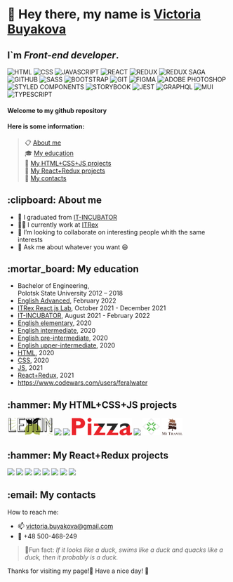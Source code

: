 # 👋 Hey there, my name is [**Viсtoria Buyakova**](https://cv-feralwater.vercel.app/)    
## I`m *Front-end developer*.    
![HTML](https://img.shields.io/badge/-HTML-black?style=for-badge&logo=html5)
![CSS](https://img.shields.io/badge/-CSS-090909?style=for-badge&logo=css3)
![JAVASCRIPT](https://img.shields.io/badge/-JAVASCRIPT-090909?style=for-badge&logo=javascript)
![REACT](https://img.shields.io/badge/-REACT-090909?style=for-badge&logo=react)
![REDUX](https://img.shields.io/badge/-REDUX-090909?style=for-badge&logo=redux)
![REDUX SAGA](https://img.shields.io/badge/-REDUX_SAGA-090909?style=for-badge&logo=redux-saga)
![GITHUB](https://img.shields.io/badge/-GITHUB-090909?style=for-badge&logo=github)
![SASS](https://img.shields.io/badge/-SASS-090909?style=for-badge&logo=sass)
![BOOTSTRAP](https://img.shields.io/badge/-BOOTSTRAP-090909?style=for-badge&logo=bootstrap)
![GIT](https://img.shields.io/badge/-GIT-090909?style=for-badge&logo=git)
![FIGMA](https://img.shields.io/badge/-FIGMA-090909?style=for-badge&logo=figma)
![ADOBE PHOTOSHOP](https://img.shields.io/badge/-ADOBE_PHOTOSHOP-090909?style=for-badge&logo=adobe-photoshop)
![STYLED COMPONENTS](https://img.shields.io/badge/-STYLED_COMPONENTS-090909?style=for-badge&logo=styled-components)
![STORYBOOK](https://img.shields.io/badge/-STORYBOOK-090909?style=for-badge&logo=storybook)
![JEST](https://img.shields.io/badge/-JEST-090909?style=for-badge&logo=jest)
![GRAPHQL](https://img.shields.io/badge/-GRAPHQL-090909?style=for-badge&logo=graphql)
![MUI](https://img.shields.io/badge/-MUI-090909?style=for-badge&logo=mui)
![TYPESCRIPT](https://img.shields.io/badge/-TYPESCRIPT-090909?style=for-badge&logo=typescript)

#### Welcome to my github repository
<!--
```
Here is some information [about me](https://www.google.by), [my projects](https://www.google.by), [contacts](https://www.google.by) and etc.
Maybe you wanna see my CV so 📝 here it is
See ya 👋.
```
-->
#### Here is some information:
> :clipboard: <a href="#about">About me</a>     
> :mortar_board: <a href="#education">My education</a>    
> :hammer: <a href="#projectshtml">My HTML+CSS+JS projects</a>  
> :hammer: <a href="#projects">My React+Redux projects</a>  
> :email: <a href="#contacts">My contacts</a>   

<h2 id="about">:clipboard: About me</h2>

- 🔭 I graduated from [IT-INCUBATOR](https://it-incubator.by/)
- 👩‍💻 I currently work at [ITRex](https://itrexgroup.com/)
- 👯 I’m looking to collaborate on interesting people whith the same interests
- 💬 Ask me about whatever you want 😄

<h2 id="education">:mortar_board: My education</h2>

- Bachelor of Engineering,    
Polotsk State University
2012 – 2018 
- [English Advanced](https://www.efset.org/cert/SZChwm), February 2022
- [ITRex React.js Lab](https://itrexgroup.com/), October 2021 - December 2021
- [IT-INCUBATOR](https://it-incubator.by/), August 2021 - February 2022
- [English elementary](https://simpler.link/c/g0WAe), 2020
- [English intermediate](https://simpler.link/c/wdbee), 2020
- [English pre-intermediate](https://simpler.link/c/WLLkm), 2020
- [English upper-intermediate](https://simpler.link/c/EdneY#), 2020
- [HTML](https://www.sololearn.com/Certificate/1014-19144799/jpg), 2020
- [CSS](https://www.sololearn.com/Certificate/1023-19144799/jpg), 2020
- [JS](https://www.sololearn.com/certificates/course/en/19144799/1024/landscape/png), 2021
- [React+Redux](https://www.sololearn.com/Certificate/1097-19144799/jpg), 2021
- https://www.codewars.com/users/feralwater

<h2 id="projectshtml">:hammer: My HTML+CSS+JS projects</h2>

<a href="https://feralwater.github.io/Lemon/"><img height="40" src="https://github.com/Feralwater/Lemon/blob/main/img/lemon.png"></a>
<a href="https://feralwater.github.io/Sloohi-bar/"><img height="40" src="https://github.com/Feralwater/Sloohi-bar/blob/main/img/logo.png"></a>
<a href="https://feralwater.github.io/Logo_shop/"><img height="40" src="https://github.com/Feralwater/Logo_shop/blob/main/img/logodark.PNG"></a>
<a href="https://feralwater.github.io/pizza/"><img height="40" src="https://github.com/Feralwater/pizza/blob/main/img/logo.png"></a>
<a href="https://feralwater.github.io/smoothy/"><img height="40" src="https://github.com/Feralwater/smoothy/blob/main/img/logo.png"></a>
<a href="https://feralwater.github.io/beauty/"><img height="40" src="https://github.com/Feralwater/beauty/blob/main/img/logo.svg"></a>
<a href="https://feralwater.github.io/mi-travel/"><img height="40" src="https://github.com/Feralwater/mi-travel/blob/main/img/logo.png"></a>

<h2 id="projects">:hammer: My React+Redux projects</h2>

<a href="https://itrex-lab.vercel.app/sign-in"><img height="40" src="https://github.com/Feralwater/itrex-lab/blob/master/public/favicon.ico"></a>
<a href="https://startup-gitpage.vercel.app/"><img height="40" src="https://github.com/Feralwater/Startup-Summer-2021-Test-Task/blob/main/my-app/public/favicon.ico"></a>
<a href="https://exchange-rate-ksbpoexgy-feralwater.vercel.app/"><img height="40" src="https://github.com/Feralwater/exchange-rate/blob/main/my-app/public/favicon.ico"></a>
<a href="https://scandiweb-test-task-git-main-feralwater.vercel.app/"><img height="40" src="https://github.com/Feralwater/scandiweb-test-task/blob/main/public/favicon.ico"></a>
<a href="https://react-website-rho.vercel.app/"><img height="40" src="https://github.com/Feralwater/react-website/blob/main/my-app/public/favicon.ico"></a>
<a href="https://to-do-list-taupe-tau.vercel.app/"><img height="40" src="https://github.com/Feralwater/to-do-list/blob/main/my-app/public/favicon.ico"></a>
<a href="https://posts-board-application.vercel.app/"><img height="40" src="https://github.com/Feralwater/PostsBoard-Application/blob/main/public/favicon.ico"></a>
<a href="https://user-table.vercel.app/"><img height="40" src="https://github.com/Feralwater/user-table/blob/master/public/favicon.ico"></a>


<h2 id="contacts">:email: My contacts</h2>
How to reach me:   

- 📫 victoria.buyakova@gmail.com    
- :iphone: +48 500-468-249
<!-- ![](https://img.shields.io/badge/ail_me:-informational?style=for-badge&logo=gmail) -->

> 🦆Fun fact: _If it looks like a duck, swims like a duck and quacks like a duck, then it probably is a duck._


Thanks for visiting my page!:ghost: Have a nice day! :high_brightness:


